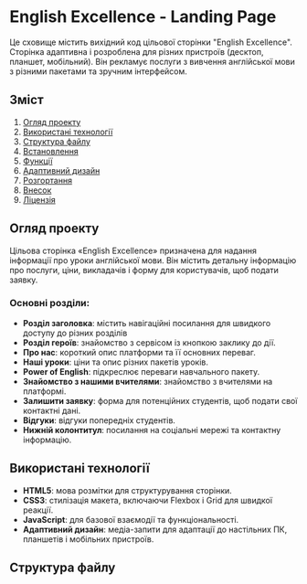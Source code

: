 # English Excellence - Landing Page

Це сховище містить вихідний код цільової сторінки "English Excellence". Сторінка адаптивна і розроблена для різних пристроїв (десктоп, планшет, мобільний). Він рекламує послуги з вивчення англійської мови з різними пакетами та зручним інтерфейсом.

## Зміст

1. [Огляд проекту](#project-overview)
2. [Використані технології](#technologies-used)
3. [Структура файлу](#file-structure)
4. [Встановлення](#встановлення)
5. [Функції](#features)
6. [Адаптивний дизайн](#responsive-design)
7. [Розгортання](#deployment)
8. [Внесок](#contributing)
9. [Ліцензія](#ліцензія)

## Огляд проекту

Цільова сторінка «English Excellence» призначена для надання інформації про уроки англійської мови. Він містить детальну інформацію про послуги, ціни, викладачів і форму для користувачів, щоб подати заявку.

### Основні розділи:

- **Розділ заголовка**: містить навігаційні посилання для швидкого доступу до різних розділів
- **Розділ героїв**: знайомство з сервісом із кнопкою заклику до дії.
- **Про нас**: короткий опис платформи та її основних переваг.
- **Наші уроки**: ціни та опис різних пакетів уроків.
- **Power of English**: підкреслює переваги навчального пакету.
- **Знайомство з нашими вчителями**: знайомство з вчителями на платформі.
- **Залишити заявку**: форма для потенційних студентів, щоб подати свої контактні дані.
- **Відгуки**: відгуки попередніх студентів.
- **Нижній колонтитул**: посилання на соціальні мережі та контактну інформацію.

## Використані технології

- **HTML5**: мова розмітки для структурування сторінки.
- **CSS3**: стилізація макета, включаючи Flexbox і Grid для швидкої реакції.
- **JavaScript**: для базової взаємодії та функціональності.
- **Адаптивний дизайн**: медіа-запити для адаптації до настільних ПК, планшетів і мобільних пристроїв.

## Структура файлу
